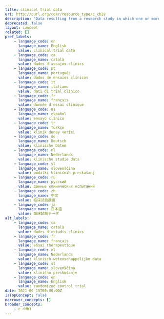 ```yaml
---
title: clinical trial data
uri: http://purl.org/coar/resource_type/c_cb28
description: 'Data resulting from a research study in which one or more human subjects are prospectively assigned to one or more interventions (which may include placebo or other control) to evaluate the effects of those interventions on health-related biomedical or behavioral outcomes. [Source: Adapted from https://grants.nih.gov/policy/clinical-trials/definition.htm]'
deprecated: false
layout: concept
related: []
pref_labels:
    - language_code: en
      language_name: English
      value: clinical trial data
    - language_code: ca
      language_name: català
      value: dades d'assajos clínics
    - language_code: pt
      language_name: português
      value: dados de ensaios clínicos
    - language_code: it
      language_name: italiano
      value: dati di trial clinico
    - language_code: fr
      language_name: français
      value: donnée d'essai clinique
    - language_code: es
      language_name: español
      value: ensayo clínico
    - language_code: tr
      language_name: Türkçe
      value: klinik deney verisi
    - language_code: de
      language_name: Deutsch
      value: klinische Daten
    - language_code: nl
      language_name: Nederlands
      value: klinische studie data
    - language_code: sl
      language_name: slovenščina
      value: podatki kliničnih preskušanj
    - language_code: ru
      language_name: русский
      value: данные клинических испытаний
    - language_code: zh
      language_name: 中文
      value: 临床试验数据
    - language_code: ja
      language_name: 日本語
      value: 臨床試験データ
alt_labels:
    - language_code: ca
      language_name: català
      value: dades d'estudis clínics
    - language_code: fr
      language_name: français
      value: essai thérapeutique
    - language_code: nl
      language_name: Nederlands
      value: klinisch-wetenschappelijke data
    - language_code: sl
      language_name: slovenščina
      value: klinično preskušanje
    - language_code: en
      language_name: English
      value: randomized control trial
date: 2021-06-15T00:00:00Z
isTopConcept: false
narrower_concepts: []
broader_concepts:
    - c_ddb1
---
```


